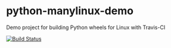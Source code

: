 # python-manylinux-demo
Demo project for building Python wheels for Linux with Travis-CI

[![Build Status](https://travis-ci.org/manylinux/python-manylinux-demo.svg?branch=master)](https://travis-ci.org/manylinux/python-manylinux-demo)